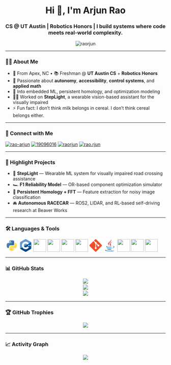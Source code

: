 <h1 align="center">Hi 👋, I'm Arjun Rao</h1>
<h3 align="center">CS @ UT Austin | Robotics Honors | I build systems where code meets real-world complexity.</h3>

<p align="center">
  <img src="https://komarev.com/ghpvc/?username=raorjun&label=Profile%20views&color=0e75b6&style=flat" alt="raorjun" />
</p>

---

### 👨‍💻 About Me
- 📍 From Apex, NC • 📚 Freshman @ **UT Austin CS** + **Robotics Honors**
- 🧠 Passionate about **autonomy**, **accessibility**, **control systems**, and **applied math**
- 🧰 Into embedded ML, persistent homology, and optimization modeling
- 🧑‍🔬 Worked on **StepLight**, a wearable vision-based assistant for the visually impaired
- ⚡ Fun fact: I don’t think milk belongs in cereal. I don’t think cereal belongs either.

---

### 🔗 Connect with Me
<p align="left">
  <a href="https://linkedin.com/in/rao-arjun" target="blank"><img src="https://raw.githubusercontent.com/rahuldkjain/github-profile-readme-generator/master/src/images/icons/Social/linked-in-alt.svg" alt="rao-arjun" height="30" width="40" /></a>
  <a href="https://stackoverflow.com/users/19096016" target="blank"><img src="https://raw.githubusercontent.com/rahuldkjain/github-profile-readme-generator/master/src/images/icons/Social/stack-overflow.svg" alt="19096016" height="30" width="40" /></a>
  <a href="https://kaggle.com/raorjun" target="blank"><img src="https://raw.githubusercontent.com/rahuldkjain/github-profile-readme-generator/master/src/images/icons/Social/kaggle.svg" alt="raorjun" height="30" width="40" /></a>
  <a href="https://instagram.com/rao.rjun" target="blank"><img src="https://raw.githubusercontent.com/rahuldkjain/github-profile-readme-generator/master/src/images/icons/Social/instagram.svg" alt="rao.rjun" height="30" width="40" /></a>
</p>

---

### 🚀 Highlight Projects
- 🔦 **StepLight** — Wearable ML system for visually impaired road crossing assistance  
- 🏎️ **F1 Reliability Model** — OR-based component optimization simulator  
- 📸 **Persistent Homology + FFT** — Feature extraction for noisy image classification  
- 🚘 **Autonomous RACECAR** — ROS2, LIDAR, and RL-based self-driving research at Beaver Works

---

### 🛠️ Languages & Tools
<p align="left">
  <img src="https://raw.githubusercontent.com/devicons/devicon/master/icons/python/python-original.svg" width="40" height="40"/>
  <img src="https://raw.githubusercontent.com/devicons/devicon/master/icons/cplusplus/cplusplus-original.svg" width="40" height="40"/>
  <img src="https://www.rust-lang.org/static/images/rust-logo-blk.svg" width="40" height="40"/>
  <img src="https://www.vectorlogo.zone/logos/tensorflow/tensorflow-icon.svg" width="40" height="40"/>
  <img src="https://www.vectorlogo.zone/logos/pytorch/pytorch-icon.svg" width="40" height="40"/>
  <img src="https://www.vectorlogo.zone/logos/opencv/opencv-icon.svg" width="40" height="40"/>
  <img src="https://raw.githubusercontent.com/devicons/devicon/master/icons/git/git-original.svg" width="40" height="40"/>
  <img src="https://raw.githubusercontent.com/devicons/devicon/master/icons/java/java-original.svg" width="40" height="40"/>
  <img src="https://www.vectorlogo.zone/logos/kotlinlang/kotlinlang-icon.svg" width="40" height="40"/>
  <img src="https://upload.wikimedia.org/wikipedia/commons/0/05/Scikit_learn_logo_small.svg" width="40" height="40"/>
  <img src="https://seaborn.pydata.org/_images/logo-mark-lightbg.svg" width="40" height="40"/>
</p>

---

### 📊 GitHub Stats
<p align="center">
  <img src="https://github-readme-stats.vercel.app/api?username=raorjun&show_icons=true&locale=en&theme=tokyonight" />
  <br>
  <img src="https://github-readme-stats.vercel.app/api/top-langs/?username=raorjun&layout=compact&theme=tokyonight" />
  <br>
  <img src="https://github-readme-streak-stats.herokuapp.com/?user=raorjun&theme=tokyonight" />
</p>

---

### 🏆 GitHub Trophies
<p align="center">
  <img src="https://github-profile-trophy.vercel.app/?username=raorjun&theme=gruvbox&no-frame=true&row=1&column=6" />
</p>

---

### 📈 Activity Graph
<p align="center">
  <img src="https://github-readme-activity-graph.vercel.app/graph?username=raorjun&theme=react-dark" />
</p>
